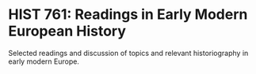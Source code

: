 # HIST 761: Readings in Early Modern European History

Selected readings and discussion of topics and relevant historiography in early modern Europe.